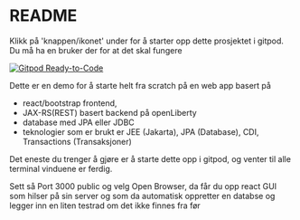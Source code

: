 # README #

Klikk på 'knappen/ikonet' under for å starter opp dette prosjektet i gitpod. Du må ha en bruker der for at det skal fungere

[![Gitpod Ready-to-Code](https://img.shields.io/badge/Gitpod-Ready--to--Code-blue?logo=gitpod)](https://gitpod.io/#https://github.com/bwa/demo-app/)

Dette er en demo for å starte helt fra scratch på en web app basert på 

- react/bootstrap frontend, 
- JAX-RS(REST) basert backend på openLiberty
- database med JPA eller JDBC
- teknologier som er brukt er JEE (Jakarta), JPA (Database), CDI, Transactions (Transaksjoner)



Det eneste du trenger å gjøre er å starte dette opp i gitpod, og venter til alle terminal vinduene er ferdig.

Sett så Port 3000 public og velg Open Browser, da får du opp react GUI som hilser på sin server og som da automatisk oppretter en databse og legger inn en liten testrad om det ikke finnes fra før